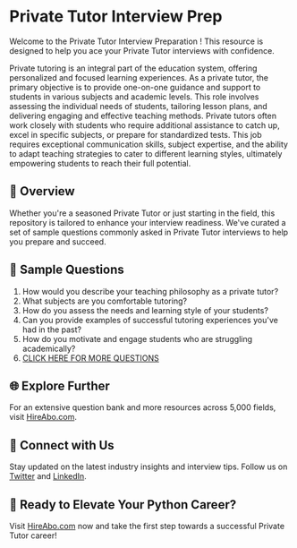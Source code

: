 # Private Tutor Interview Prep

Welcome to the Private Tutor Interview Preparation ! This resource is designed to help you ace your Private Tutor interviews with confidence.

Private tutoring is an integral part of the education system, offering personalized and focused learning experiences. As a private tutor, the primary objective is to provide one-on-one guidance and support to students in various subjects and academic levels. This role involves assessing the individual needs of students, tailoring lesson plans, and delivering engaging and effective teaching methods. Private tutors often work closely with students who require additional assistance to catch up, excel in specific subjects, or prepare for standardized tests. This job requires exceptional communication skills, subject expertise, and the ability to adapt teaching strategies to cater to different learning styles, ultimately empowering students to reach their full potential.

## 🚀 Overview

Whether you're a seasoned Private Tutor or just starting in the field, this repository is tailored to enhance your interview readiness. We've curated a set of sample questions commonly asked in Private Tutor interviews to help you prepare and succeed.

## 📝 Sample Questions

1. How would you describe your teaching philosophy as a private tutor?
2. What subjects are you comfortable tutoring?
3. How do you assess the needs and learning style of your students?
4. Can you provide examples of successful tutoring experiences you've had in the past?
5. How do you motivate and engage students who are struggling academically?
6. [CLICK HERE FOR MORE QUESTIONS](https://hireabo.com/job/4_0_47/Private%20Tutor)

## 🌐 Explore Further

For an extensive question bank and more resources across 5,000 fields, visit [HireAbo.com](https://www.hireabo.com).

## 📱 Connect with Us

Stay updated on the latest industry insights and interview tips. Follow us on [Twitter](https://twitter.com/hireabo) and [LinkedIn](https://www.linkedin.com/in/hire-abo-3609972a8/).

## 🚀 Ready to Elevate Your Python Career?

Visit [HireAbo.com](https://www.hireabo.com) now and take the first step towards a successful Private Tutor career!